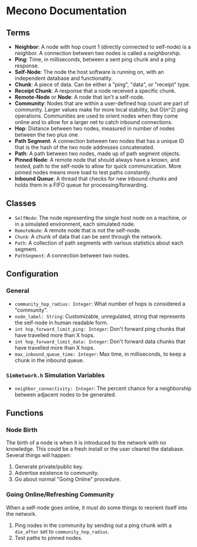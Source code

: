 # Mecono Documentation

## Terms
* **Neighbor**: A node with hop count 1 (directly connected to self-node) is a neighbor. A connection between two nodes is called a *neighborship*.
* **Ping**: Time, in milliseconds, between a sent ping chunk and a ping response.
* **Self-Node**: The node the host software is running on, with an independent database and functionality.
* **Chunk**: A piece of data. Can be either a "ping", "data", or "receipt" type.
* **Receipt Chunk**: A response that a node received a specific chunk.
* **Remote-Node** or **Node**: A node that isn't a self-node.
* **Community**: Nodes that are within a user-defined hop count are part of community. Larger values make for more local stability, but O(n^2) ping operations. Communities are used to orient nodes when they come online and to allow for a larger net to catch inbound connections.
* **Hop**: Distance between two nodes, measured in number of nodes between the two plus one.
* **Path Segment**: A connection between two nodes that has a unique ID that is the hash of the two node addresses concatenated.
* **Path**: A path between two nodes, made up of path segment objects.
* **Pinned Node**: A remote node that should always have a known, and tested, path to the self-node to allow for quick communication. More pinned nodes means more load to test paths constantly.
* **Inbound Queue**: A thread that checks for new inbound chunks and holds them in a FIFO queue for processing/forwarding.

## Classes
* `SelfNode`: The node representing the single host node on a machine, or in a simulated environment, each simulated node.
* `RemoteNode`: A remote node that is not the self-node.
* `Chunk`: A chunk of data that can be sent through the network.
* `Path`: A collection of path segments with various statistics about each segment.
* `PathSegment`: A connection between two nodes.

## Configuration
### General
* `community_hop_radius: Integer`: What number of hops is considered a "community".
* `node_label: String`: Customizable, unregulated, string that represents the self-node in human readable form.
* `int hop_forward_limit_ping: Integer`: Don't forward ping chunks that have travelled more than X hops.
* `int hop_forward_limit_data: Integer`: Don't forward data chunks that have travelled more than X hops.
* `max_inbound_queue_time: Integer`: Max time, in milliseconds, to keep a chunk in the inbound queue.

### `SimNetwork.h` Simulation Variables
* `neighbor_connectivity: Integer`: The percent chance for a neighborship between adjacent nodes to be generated.

## Functions
### Node Birth
The birth of a node is when it is introduced to the network with no knowledge. This could be a fresh install or the user cleared the database. Several things will happen:
1. Generate private/public key.
2. Advertise existence to community.
3. Go about normal "Going Online" procedure.

### Going Online/Refreshing Community
When a self-node goes online, it must do some things to reorient itself into the network.
1. Ping nodes in the community by sending out a ping chunk with a `die_after` set to `community_hop_radius`.
2. Test paths to pinned nodes.
